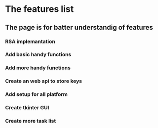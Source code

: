 # The features list

## The page is for batter understandig of features

### RSA implemantation

### Add basic handy functions

### Add more handy functions

### Create an web api to store keys

### Add setup for all platform

### Create tkinter GUI

### Create more task list
